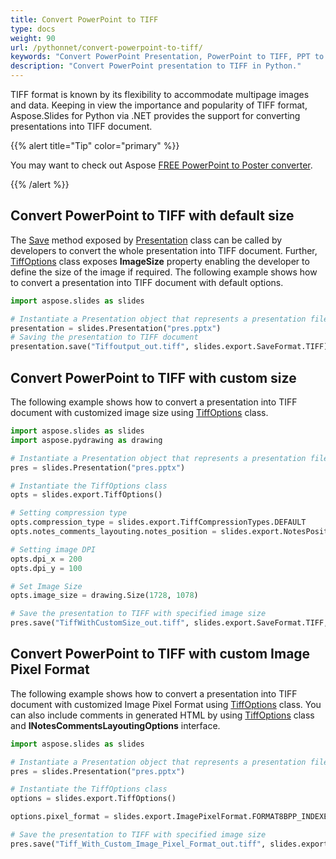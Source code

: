 ```yaml
---
title: Convert PowerPoint to TIFF
type: docs
weight: 90
url: /pythonnet/convert-powerpoint-to-tiff/
keywords: "Convert PowerPoint Presentation, PowerPoint to TIFF, PPT to TIFF, PPTX to TIFF, Python, Aspose.Slides"
description: "Convert PowerPoint presentation to TIFF in Python."
---
```




TIFF format is known by its flexibility to accommodate multipage images and data. Keeping in view the importance and popularity of TIFF format, Aspose.Slides for Python via .NET provides the support for converting presentations into TIFF document.

{{% alert title="Tip" color="primary" %}}

You may want to check out Aspose [FREE PowerPoint to Poster converter](https://products.aspose.app/slides/conversion/convert-ppt-to-poster-online).

{{% /alert %}}

## **Convert PowerPoint to TIFF with default size**
The [Save](https://apireference.aspose.com/slides/pythonnet/aspose.slides/presentation/methods/save/index) method exposed by [Presentation](https://apireference.aspose.com/slides/pythonnet/aspose.slides/presentation) class can be called by developers to convert the whole presentation into TIFF document. Further, [TiffOptions](https://apireference.aspose.com/slides/pythonnet/aspose.slides.export/tiffoptions) class exposes **ImageSize** property enabling the developer to define the size of the image if required. The following example shows how to convert a presentation into TIFF document with default options.

```py
import aspose.slides as slides

# Instantiate a Presentation object that represents a presentation file
presentation = slides.Presentation("pres.pptx")
# Saving the presentation to TIFF document
presentation.save("Tiffoutput_out.tiff", slides.export.SaveFormat.TIFF)
```



## **Convert PowerPoint to TIFF with custom size**

The following example shows how to convert a presentation into TIFF document with customized image size using [TiffOptions](https://apireference.aspose.com/slides/pythonnet/aspose.slides.export/tiffoptions) class. 

```py
import aspose.slides as slides
import aspose.pydrawing as drawing

# Instantiate a Presentation object that represents a presentation file
pres = slides.Presentation("pres.pptx")

# Instantiate the TiffOptions class
opts = slides.export.TiffOptions()

# Setting compression type
opts.compression_type = slides.export.TiffCompressionTypes.DEFAULT
opts.notes_comments_layouting.notes_position = slides.export.NotesPositions.BOTTOM_FULL

# Setting image DPI
opts.dpi_x = 200
opts.dpi_y = 100

# Set Image Size
opts.image_size = drawing.Size(1728, 1078)

# Save the presentation to TIFF with specified image size
pres.save("TiffWithCustomSize_out.tiff", slides.export.SaveFormat.TIFF, opts)
```




## **Convert PowerPoint to TIFF with custom Image Pixel Format**
The following example shows how to convert a presentation into TIFF document with customized Image Pixel Format using [TiffOptions](https://apireference.aspose.com/slides/pythonnet/aspose.slides.export/tiffoptions) class. You can also include comments in generated HTML by using [TiffOptions](https://apireference.aspose.com/slides/pythonnet/aspose.slides.export/tiffoptions) class and **INotesCommentsLayoutingOptions** interface.

```py
import aspose.slides as slides

# Instantiate a Presentation object that represents a presentation file
pres = slides.Presentation("pres.pptx")

# Instantiate the TiffOptions class
options = slides.export.TiffOptions()

options.pixel_format = slides.export.ImagePixelFormat.FORMAT8BPP_INDEXED

# Save the presentation to TIFF with specified image size
pres.save("Tiff_With_Custom_Image_Pixel_Format_out.tiff", slides.export.SaveFormat.TIFF, options)
```

